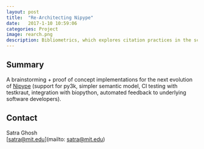 ```yaml
---
layout: post
title:  "Re-Architecting Nipype"
date:   2017-1-10 10:59:06
categories: Project
image: rearch.png
description: Bibliometrics, which explores citation practices in the scientific literature, offers an empirical entry point for understanding research communities.
---
```

## Summary
A brainstorming + proof of concept implementations for the next evolution of [Nipype](http://nipype.readthedocs.io/en/0.12.0/) (support for py3k, simpler semantic model, CI testing with testkraut, integration with biopython, automated feedback to underlying software developers).


## Contact
Satra Ghosh  
[satra@mit.edu](mailto: satra@mit.edu)  
